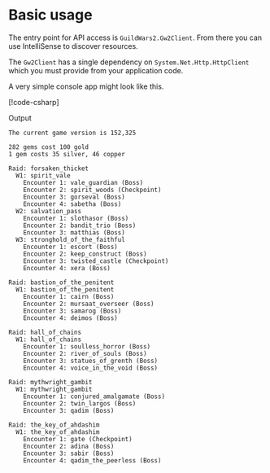 # Basic usage

The entry point for API access is `GuildWars2.Gw2Client`. From there you can use IntelliSense to discover resources.

The `Gw2Client` has a single dependency on `System.Net.Http.HttpClient` which you must provide from your application code.

A very simple console app might look like this.

[!code-csharp[](../../samples/BasicUsage/Program.cs)]

Output

``` text
The current game version is 152,325

282 gems cost 100 gold
1 gem costs 35 silver, 46 copper

Raid: forsaken_thicket
  W1: spirit_vale
    Encounter 1: vale_guardian (Boss)
    Encounter 2: spirit_woods (Checkpoint)
    Encounter 3: gorseval (Boss)
    Encounter 4: sabetha (Boss)
  W2: salvation_pass
    Encounter 1: slothasor (Boss)
    Encounter 2: bandit_trio (Boss)
    Encounter 3: matthias (Boss)
  W3: stronghold_of_the_faithful
    Encounter 1: escort (Boss)
    Encounter 2: keep_construct (Boss)
    Encounter 3: twisted_castle (Checkpoint)
    Encounter 4: xera (Boss)

Raid: bastion_of_the_penitent
  W1: bastion_of_the_penitent
    Encounter 1: cairn (Boss)
    Encounter 2: mursaat_overseer (Boss)
    Encounter 3: samarog (Boss)
    Encounter 4: deimos (Boss)

Raid: hall_of_chains
  W1: hall_of_chains
    Encounter 1: soulless_horror (Boss)
    Encounter 2: river_of_souls (Boss)
    Encounter 3: statues_of_grenth (Boss)
    Encounter 4: voice_in_the_void (Boss)

Raid: mythwright_gambit
  W1: mythwright_gambit
    Encounter 1: conjured_amalgamate (Boss)
    Encounter 2: twin_largos (Boss)
    Encounter 3: qadim (Boss)

Raid: the_key_of_ahdashim
  W1: the_key_of_ahdashim
    Encounter 1: gate (Checkpoint)
    Encounter 2: adina (Boss)
    Encounter 3: sabir (Boss)
    Encounter 4: qadim_the_peerless (Boss)
```